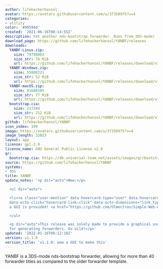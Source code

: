 ```yaml
---
author: lifehackerhansol
avatar: https://avatars.githubusercontent.com/u/37358975?v=4
categories:
- utility
color: '#90594d'
created: '2021-06-16T08:14:55Z'
description: Yet another nds-bootstrap forwarder. Runs from 3DS-mode!
download_page: https://github.com/lifehackerhansol/YANBF/releases
downloads:
  YANBF-Linux.zip:
    size: 79798063
    size_str: 76 MiB
    url: https://github.com/lifehackerhansol/YANBF/releases/download/v1.1.0/YANBF-Linux.zip
  YANBF-Windows.zip:
    size: 55008221
    size_str: 52 MiB
    url: https://github.com/lifehackerhansol/YANBF/releases/download/v1.1.0/YANBF-Windows.zip
  YANBF-macOS.zip:
    size: 81686585
    size_str: 77 MiB
    url: https://github.com/lifehackerhansol/YANBF/releases/download/v1.1.0/YANBF-macOS.zip
  bootstrap.cia:
    size: 217344
    size_str: 212 KiB
    url: https://github.com/lifehackerhansol/YANBF/releases/download/v1.1.0/bootstrap.cia
github: lifehackerhansol/YANBF
icon_index: 199
image: https://avatars.githubusercontent.com/u/37358975?v=4
image_length: 32023
layout: app
license: gpl-2.0
license_name: GNU General Public License v2.0
qr:
  bootstrap.cia: https://db.universal-team.net/assets/images/qr/bootstrap-cia.png
source: https://github.com/lifehackerhansol/YANBF
systems:
- 3DS
title: YANBF
update_notes: '<p dir="auto">New:</p>

  <ul dir="auto">

  <li><a class="user-mention" data-hovercard-type="user" data-hovercard-url="/users/Olmectron/hovercard"
  data-octo-click="hovercard-link-click" data-octo-dimensions="link_type:self" href="https://github.com/Olmectron">@Olmectron</a>:
  a GUI is provided! <a href="https://github.com/Olmectron/Simple-Web-App-GUI-for-YANBF-Generator">https://github.com/Olmectron/Simple-Web-App-GUI-for-YANBF-Generator</a></li>

  </ul>

  <p dir="auto">This release was solely made to provide a graphical user interface
  for generating forwarders. Go wild!</p>'
updated: '2022-01-16T08:12:18Z'
version: v1.1.0
version_title: 'v1.1.0: wow a GUI to make this'
---
```

YANBF is a 3DS-mode nds-bootstrap forwarder, allowing for more than 40 forwarder titles as compared to the older forwarder template.